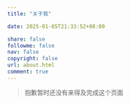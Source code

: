 ```yaml
---
title: "关于我"

date: 2025-01-05T21:33:52+08:00

share: false
followme: false
nav: false
copyright: false
url: about.html
comment: true
---
```


> 抱歉暂时还没有来得及完成这个页面
